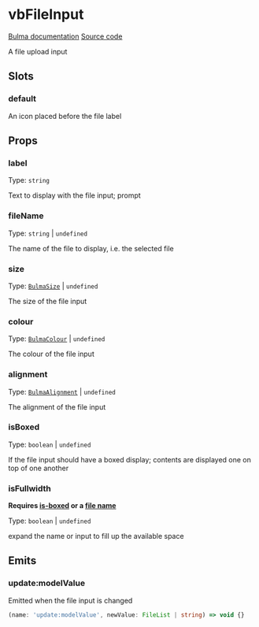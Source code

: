 # vbFileInput

[Bulma documentation](https://bulma.io/documentation/form/file/)
[Source code](https://github.com/csc530/vuebulma/blob/main/src/components/form/BulmaFileInput.vue)

A file upload input

## Slots

### default

An icon placed before the file label

## Props

### label

Type: `string`

Text to display with the file input; prompt

### fileName

Type: `string` | `undefined`

The name of the file to display, i.e. the selected file

### size

Type: [`BulmaSize`](../../types/common_types.md#bulmasize) | `undefined`

The size of the file input

### colour

Type: [`BulmaColour`](../../types/common_types.md#bulmacolour) | `undefined`

The colour of the file input

### alignment

Type: [`BulmaAlignment`](../../types/common_types.md#bulmaalignment) | `undefined`

The alignment of the file input

### isBoxed

Type: `boolean` | `undefined`

If the file input should have a boxed display; contents are displayed one on top of one another

### isFullwidth

**Requires [is-boxed](#isboxed) or a [file name](#filename)**

Type: `boolean` | `undefined`

expand the name or input to fill up the available space

## Emits

### update:modelValue

Emitted when the file input is changed

```ts
(name: 'update:modelValue', newValue: FileList | string) => void {}
```